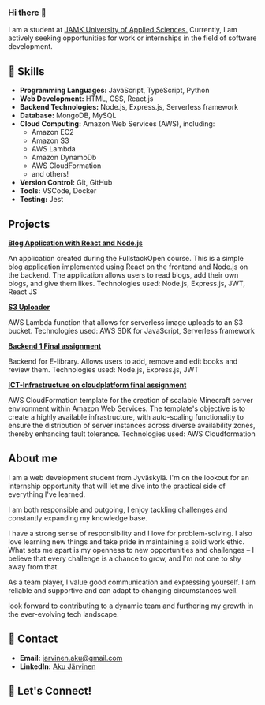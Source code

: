 ### Hi there 👋

I am a student at [JAMK University of Applied Sciences.](https://www.jamk.fi/en) Currently, I am actively seeking opportunities for work or internships in the field of software development.

## 🔧 Skills

- **Programming Languages:** JavaScript, TypeScript, Python
- **Web Development:** HTML, CSS, React.js
- **Backend Technologies:** Node.js, Express.js, Serverless framework
- **Database:** MongoDB, MySQL
- **Cloud Computing:** Amazon Web Services (AWS), including:
  - Amazon EC2
  - Amazon S3
  - AWS Lambda
  - Amazon DynamoDb
  - AWS CloudFormation
  - and others!
- **Version Control:** Git, GitHub
- **Tools:** VSCode, Docker
- **Testing:** Jest

## Projects
<div>
  <strong><a href="https://github.com/Akunen/Blog-fullstack/tree/main">Blog Application with React and Node.js</a></strong>
  <p>An application created during the FullstackOpen course. This is a simple blog application implemented using React on the frontend and Node.js on the backend. The application allows users to read blogs, add their own blogs, and give them likes.
  Technologies used: Node.js, Express.js, JWT, React JS</p>
</div>

<div>
  <strong><a href="https://github.com/Akunen/aws-s3-uploader/tree/main">S3 Uploader</a></strong>
  <p>AWS Lambda function that allows for serverless image uploads to an S3 bucket.
  Technologies used: AWS SDK for JavaScript, Serverless framework</p>
</div>

<div>
  <strong><a href="https://github.com/Akunen/Backend-1-final-assignment">Backend 1 Final assignment</a></strong>
  <p>Backend for E-library. Allows users to add, remove and edit books and review them. 
  Technologies used: Node.js, Express.js, JWT</p>
</div>

<div>
  <strong><a href="https://github.com/Akunen/ICT-Infrastructure-AWS">ICT-Infrastructure on cloudplatform final assignment</a></strong>
  <p>AWS CloudFormation template for the creation of scalable Minecraft server environment within Amazon Web Services. The template's objective is to create a highly available infrastructure, with auto-scaling functionality to ensure the distribution of server instances across diverse availability zones, thereby enhancing fault tolerance.
  Technologies used: AWS Cloudformation</p>
</div>

## About me

I am a web development student from Jyväskylä. I'm on the lookout for an internship opportunity that will let me dive into the practical side of everything I've learned. 

I am both responsible and outgoing, I enjoy tackling challenges and constantly expanding my knowledge base.

I have a strong sense of responsibility and I love for problem-solving. I also love learning new things and take pride in maintaining a solid work ethic. What sets me apart is my openness to new opportunities and challenges – I believe that every challenge is a chance to grow, and I'm not one to shy away from that.

As a team player, I value good communication and expressing yourself. I am reliable and supportive and can adapt to changing circumstances well.

look forward to contributing to a dynamic team and furthering my growth in the ever-evolving tech landscape.

## 📧 Contact

- **Email:** jarvinen.aku@gmail.com
- **LinkedIn:** [Aku Järvinen](https://www.linkedin.com/in/aku-j%C3%A4rvinen-23538a1b7/)

## 🤝 Let's Connect!
